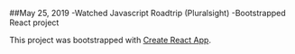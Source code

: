 ##May 25, 2019
-Watched Javascript Roadtrip (Pluralsight)
-Bootstrapped React project 


This project was bootstrapped with [Create React App](https://github.com/facebook/create-react-app).

